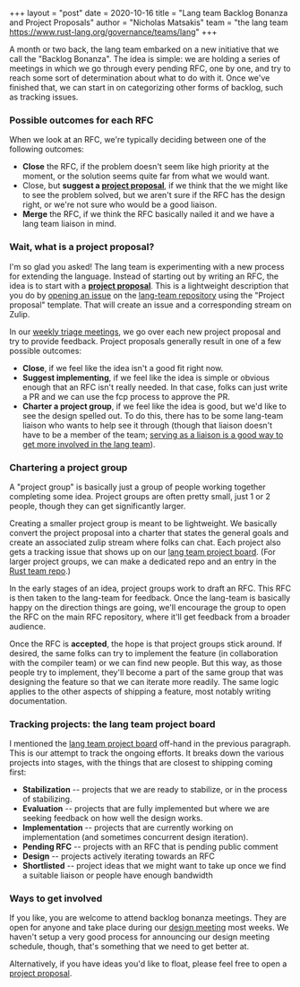 +++
layout = "post"
date = 2020-10-16
title = "Lang team Backlog Bonanza and Project Proposals"
author = "Nicholas Matsakis"
team = "the lang team <https://www.rust-lang.org/governance/teams/lang>"
+++

A month or two back, the lang team embarked on a new initiative that
we call the "Backlog Bonanza". The idea is simple: we are holding a
series of meetings in which we go through every pending RFC, one by
one, and try to reach some sort of determination about what to do with
it.  Once we've finished that, we can start in on categorizing other
forms of backlog, such as tracking issues.

### Possible outcomes for each RFC

When we look at an RFC, we're typically deciding between one of the following outcomes:

* **Close** the RFC, if the problem doesn't seem like high priority at the moment, or the solution seems quite far from what we would want.
* Close, but **suggest a [project proposal]**, if we think that the we might like to see the problem solved, but we aren't sure if the RFC has the design right, or we're not sure who would be a good liaison.
* **Merge** the RFC, if we think the RFC basically nailed it and we have a lang team liaison in mind.

[project proposal]: https://lang-team.rust-lang.org/proposing_a_project.html

### Wait, what is a project proposal?

I'm so glad you asked! The lang team is experimenting with a new
process for extending the language. Instead of starting out by writing
an RFC, the idea is to start with a **[project proposal]**. This is a
lightweight description that you do by [opening an issue] on the
[lang-team repository] using the "Project proposal" template. That
will create an issue and a corresponding stream on Zulip.

[lang-team repository]: https://github.com/rust-lang/lang-team/
[opening an issue]: https://github.com/rust-lang/lang-team/issues/new/choose

In our [weekly triage meetings], we go over each new project proposal
and try to provide feedback. Project proposals generally result in one
of a few possible outcomes:

* **Close**, if we feel like the idea isn't a good fit right now.
* **Suggest implementing**, if we feel like the idea is simple or obvious enough that an RFC isn't really needed. In that case, folks can just write a PR and we can use the fcp process to approve the PR.
* **Charter a project group**, if we feel like the idea is good, but we'd like to see the design spelled out. To do this, there has to be some lang-team liaison who wants to help see it through (though that liaison doesn't have to be a member of the team; [serving as a liaison is a good way to get more involved in the lang team][path]).

[weekly triage meetings]: https://lang-team.rust-lang.org/meetings.html
[path]: https://blog.rust-lang.org/inside-rust/2020/07/09/lang-team-path-to-membership.html

### Chartering a project group

A "project group" is basically just a group of people working together
completing some idea. Project groups are often pretty small, just 1 or 2
people, though they can get significantly larger.

Creating a smaller project group is meant to be lightweight. We
basically convert the project proposal into a charter that states the
general goals and create an associated zulip stream where folks can
chat. Each project also gets a tracking issue that shows up on our
[lang team project board]. (For larger project groups, we can make a
dedicated repo and an entry in the [Rust team repo].)

[recent example]: https://github.com/rust-lang/lang-team/tree/master/projects/declarative-macro-repetition-counts
[Rust team repo]: https://github.com/rust-lang/team
[lang team project board]: https://github.com/rust-lang/lang-team/projects/2

In the early stages of an idea, project groups work to draft an
RFC. This RFC is then taken to the lang-team for feedback. Once the
lang-team is basically happy on the direction things are going, we'll
encourage the group to open the RFC on the main RFC repository, where
it'll get feedback from a broader audience.

Once the RFC is **accepted**, the hope is that project groups stick
around. If desired, the same folks can try to implement the feature
(in collaboration with the compiler team) or we can find new people.
But this way, as those people try to implement, they'll become a part
of the same group that was designing the feature so that we can
iterate more readily. The same logic applies to the other aspects of
shipping a feature, most notably writing documentation.

### Tracking projects: the lang team project board

I mentioned the [lang team project board] off-hand in the previous
paragraph. This is our attempt to track the ongoing efforts. It breaks
down the various projects into stages, with the things that are closest
to shipping coming first:

* **Stabilization** -- projects that we are ready to stabilize, or in
  the process of stabilizing.
* **Evaluation** -- projects that are fully implemented but where we are
  seeking feedback on how well the design works.
* **Implementation** -- projects that are currently working on implementation
  (and sometimes concurrent design iteration).
* **Pending RFC** -- projects with an RFC that is pending public comment
* **Design** -- projects actively iterating towards an RFC
* **Shortlisted** -- project ideas that we might want to take up once we
  find a suitable liaison or people have enough bandwidth
  
### Ways to get involved

If you like, you are welcome to attend backlog bonanza meetings. They
are open for anyone and take place during our [design meeting]
most weeks. We haven't setup a very good process for announcing our
design meeting schedule, though, that's something that we need to get
better at.

[design meeting]: https://lang-team.rust-lang.org/meetings.html

Alternatively, if you have ideas you'd like to float, please feel free
to open a [project proposal].
